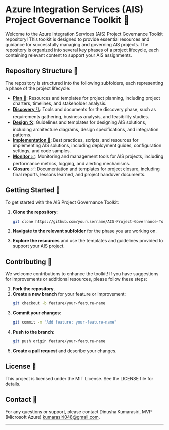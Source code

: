 # Azure Integration Services (AIS) Project Governance Toolkit 🚀
Welcome to the Azure Integration Services (AIS) Project Governance Toolkit repository! This toolkit is designed to provide essential resources and guidance for successfully managing and governing AIS projects. The repository is organized into several key phases of a project lifecycle, each containing relevant content to support your AIS assignments.

## Repository Structure 📂

The repository is structured into the following subfolders, each representing a phase of the project lifecycle:

- [**Plan** 📅](src/1.Plan/README.md): Resources and templates for project planning, including project charters, timelines, and stakeholder analysis.
- [**Discovery** 🔍](src/2.Discovery/README.md): Tools and documents for the discovery phase, such as requirements gathering, business analysis, and feasibility studies.
- [**Design** 🛠️](src/3.Design/README.md): Guidelines and templates for designing AIS solutions, including architecture diagrams, design specifications, and integration patterns.
- [**Implementation** 🚧](src/4.Implementation/README.md): Best practices, scripts, and resources for implementing AIS solutions, including deployment guides, configuration settings, and code samples.
- [**Monitor** 📈](src/5.Monitor/README.md): Monitoring and management tools for AIS projects, including performance metrics, logging, and alerting mechanisms.
- [**Closure** ✅](src/6.Closure/README.md): Documentation and templates for project closure, including final reports, lessons learned, and project handover documents.

## Getting Started 🏁

To get started with the AIS Project Governance Toolkit:

1. **Clone the repository**:
    ```bash
    git clone https://github.com/yourusername/AIS-Project-Governance-Toolkit.git
    ```

2. **Navigate to the relevant subfolder** for the phase you are working on.

3. **Explore the resources** and use the templates and guidelines provided to support your AIS project.

## Contributing 🤝

We welcome contributions to enhance the toolkit! If you have suggestions for improvements or additional resources, please follow these steps:

1. **Fork the repository**.
2. **Create a new branch** for your feature or improvement:
    ```bash
    git checkout -b feature/your-feature-name
    ```
3. **Commit your changes**:
    ```bash
    git commit -m "Add feature: your-feature-name"
    ```
4. **Push to the branch**:
    ```bash
    git push origin feature/your-feature-name
    ```
5. **Create a pull request** and describe your changes.

## License 📜

This project is licensed under the MIT License. See the LICENSE file for details.

## Contact 📧

For any questions or support, please contact
Dinusha Kumarasiri, MVP (Microsoft Azure)
kumarasiri048@gmail.com.

---